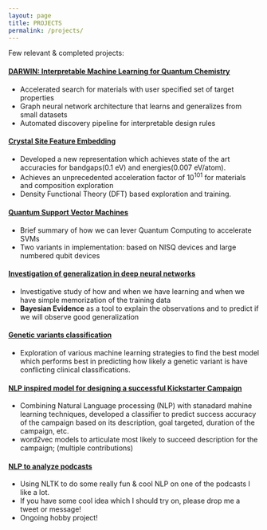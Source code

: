 ```yaml
---
layout: page
title: PROJECTS
permalink: /projects/
---
```


Few relevant & completed projects:

#### [DARWIN: Interpretable Machine Learning for Quantum Chemistry](https://arxiv.org/abs/2101.04383)
 * Accelerated search for materials with user specified set of target properties
 * Graph neural network architecture that learns and generalizes from small datasets
 * Automated discovery pipeline for interpretable design rules

#### [Crystal Site Feature Embedding](https://www.cell.com/matter/fulltext/S2590-2385(20)30187-9)
  * Developed a new representation which achieves state of the art accuracies for bandgaps(0.1 eV) and energies(0.007 eV/atom). 
  * Achieves an unprecedented acceleration factor of 10<sup>101</sup> for materials and composition exploration
  * Density Functional Theory (DFT) based exploration and training. 

#### [Quantum Support Vector Machines](https://github.com/hitarth64/quantum_SVM)
  * Brief summary of how we can lever Quantum Computing to accelerate SVMs
  * Two variants in implementation: based on NISQ devices and large numbered qubit devices
  
#### [Investigation of generalization in deep neural networks](generalization_nn.pdf)
  * Investigative study of how and when we have learning and when we have simple memorization of the training data
  * **Bayesian Evidence** as a tool to explain the observations and to predict if we will observe good generalization

#### [Genetic variants classification](https://github.com/hitarth64/statistical-learning/tree/master/project)
  * Exploration of various machine learning strategies to find the best model which performs best in predicting how likely a genetic variant is have conflicting clinical classifications.
  
#### [NLP inspired model for designing a successful Kickstarter Campaign](https://github.com/yanchenm/dessa-comp)
 * Combining Natural Language processing (NLP) with stanadard mahine learning techniques, developed a classifier to predict success accuracy of the campaign based on its description, goal targeted, duration of the campaign, etc.
 * word2vec models to articulate most likely to succeed description for the campaign; (multiple contributions) 

#### [NLP to analyze podcasts](https://github.com/hitarth64/nltk_podcast)
 * Using NLTK to do some really fun & cool NLP on one of the podcasts I like a lot. 
 * If you have some cool idea which I should try on, please drop me a tweet or message!
 * Ongoing hobby project!

